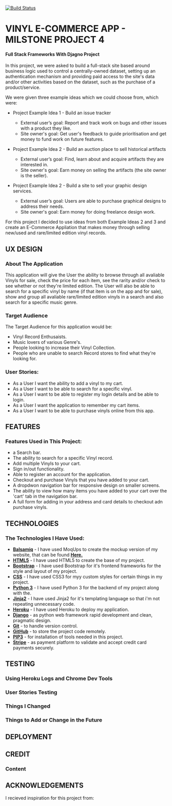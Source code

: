 [![Build Status](https://travis-ci.com/CapitainHolmes/Vinyl-E-Commerce-Project.svg?branch=master)](https://travis-ci.com/CapitainHolmes/Vinyl-E-Commerce-Project)


# VINYL E-COMMERCE APP - MILSTONE PROJECT 4
 
#### Full Stack Frameworks With Djagno Project

In this project, we were asked to build a full-stack site based around business logic used to control a centrally-owned dataset, setting 
up an authentication mechanism and providing paid access to the site's data and/or other activities based on the dataset, such as the purchase of a product/service.

We were given three example ideas which we could choose from, which were:

- Project Example Idea 1 - Build an issue tracker
    - External user’s goal: Report and track work on bugs and other issues with a product they like.
    - Site owner's goal: Get user's feedback to guide prioritisation and get money to fund work on future features.

- Project Example Idea 2 - Build an auction place to sell historical artifacts
    - External user’s goal: Find, learn about and acquire artifacts they are interested in.
    - Site owner's goal: Earn money on selling the artifacts (the site owner is the seller).

- Project Example Idea 2 - Build a site to sell your graphic design services.
    - External user’s goal: Users are able to purchase graphical designs to address their needs.
    - Site owner's goal: Earn money for doing freelance design work.

For this project I decided to use ideas from both Example Ideas 2 and 3 and create an E-Commerce Appliation that makes money through selling new/used and rare/limited edition
vinyl records.

## UX DESIGN

### About The Application

This application will give the User the ability to browse through all avaliable Vinyls for sale, check the price for each item, see the rarity and/or check to see
whether or not they're limited edition. The User will also be able to search for a specific vinyl by name (if that item is on the app and for sale), 
show and group all avaliable rare/limited edition vinyls in a search and also search for a specific music genre. 

### Target Audience 

The Target Audience for this application would be:

- Vinyl Record Enthusaists.
- Music lovers of various Genre's.
- People looking to increase their Vinyl Collection.
- People who are unable to search Record stores to find what they're looking for.

### User Stories:

- As a User I want the ability to add a vinyl to my cart.
- As a User I want to be able to search for a specific vinyl.
- As a User I want to be able to register my login details and be able to login.
- As a User I want the application to remember my cart items.
- As a User I want to be able to purchase vinyls online from this app.

## FEATURES

### Features Used in This Project:

- a Search bar.
- The ability to search for a specific Vinyl record.
- Add multiple Vinyls to your cart.
- Sign in/out functionality.
- Able to register an account for the application.
- Checkout and purchase Vinyls that you have added to your cart.
- A dropdwon navigation bar for responsive design on smaller screens.
- The ability to view how many items you have added to your cart over the 'cart' tab in the navigation bar.
- A full form for adding in your address and card details to checkout adn purchase vinyls.


## TECHNOLOGIES

### The Technologies I Have Used:

- **[Balsamiq](https://balsamiq.com/wireframes/?gclid=EAIaIQobChMInpvOqJ3C5wIVxLHtCh0U4Qe3EAAYASAAEgItD_D_BwE)** - I have used MoqUps to create the mockup version of my website, that can be found **[Here.](https://github.com/CapitainHolmes/Vinyl-E-Commerce-Project/tree/master/Mockups)**
- **[HTML5](https://en.wikipedia.org/wiki/HTML5)** - I have used HTML5 to create the base of my project.
- **[Bootstrap](https://materializecss.com/)** - I have used Bootstrap for it's frontend frameworks for the style and layout of my project.
- **[CSS](https://en.wikipedia.org/wiki/Cascading_Style_Sheets)** - I have used CSS3 for myy custom styles for certain things in my project.
- **[Python 3](https://www.python.org/)** - I have used Python 3 for the backend of my project along with the.
- **[Jinja2](https://jinja.palletsprojects.com/en/2.10.x/)** - I have used Jinja2 for it's templating language so that i'm not repeating unnecessary code.
- **[Heroku](https://en.wikipedia.org/wiki/Heroku)** - I have used Heroku to deploy my application.
- **[Django](https://www.djangoproject.com/foundation/)** - as python web framework rapid development and clean, pragmatic design.
- **[Git](https://git-scm.com/book/en/v2/Getting-Started-About-Version-Control)** - to handle version control.
- **[GitHub](https://en.wikipedia.org/wiki/GitHub)** - to store the project code remotely.
- **[PIP3](https://en.wikipedia.org/wiki/Pip_(package_manager))** - for installation of tools needed in this project.
- **[Stripe](https://stripe.com/gb?utm_campaign=paid_brand-UK_en_Search_Brand_Stripe-2032860449&utm_medium=cpc&utm_source=google&ad_content=355351450442&utm_term=stripe%20payments&utm_matchtype=e&utm_adposition=1t2&utm_device=c&gclid=EAIaIQobChMI9ubDhJ7C5wIViKztCh0DNQ3oEAAYAiAAEgIt0PD_BwE)** - 
as payment platform to validate and accept credit card payments securely.

## TESTING


### Using Heroku Logs and Chrome Dev Tools



### User Stories Testing

### Things I Changed


### Things to Add or Change in the Future


## DEPLOYMENT


## CREDIT

### Content


## ACKNOWLEDGEMENTS

I recieved inspiration for this project from:
